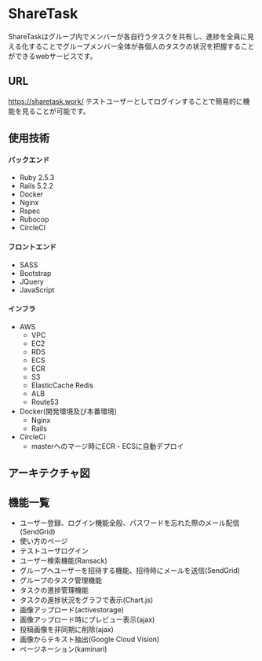 # ShareTask
ShareTaskはグループ内でメンバーが各自行うタスクを共有し、進捗を全員に見える化することでグループメンバー全体が各個人のタスクの状況を把握することができるwebサービスです。

## URL
https://sharetask.work/
テストユーザーとしてログインすることで簡易的に機能を見ることが可能です。

## 使用技術

#### バックエンド
- Ruby 2.5.3
- Rails 5.2.2
- Docker
- Nginx
- Rspec
- Rubocop
- CircleCI

#### フロントエンド
- SASS
- Bootstrap
- JQuery
- JavaScript

#### インフラ
* AWS
  - VPC
  - EC2
  - RDS
  - ECS
  - ECR
  - S3
  - ElasticCache Redis
  - ALB
  - Route53
* Docker(開発環境及び本番環境)
  - Nginx
  - Rails
* CircleCi
  - masterへのマージ時にECR・ECSに自動デプロイ

## アーキテクチャ図

## 機能一覧
* ユーザー登録、ログイン機能全般、パスワードを忘れた際のメール配信(SendGrid)
* 使い方のページ
* テストユーザログイン
* ユーザー検索機能(Ransack)
* グループへユーザーを招待する機能、招待時にメールを送信(SendGrid)
* グループのタスク管理機能
* タスクの進捗管理機能
* タスクの進捗状況をグラフで表示(Chart.js)
* 画像アップロード(activestorage)
* 画像アップロード時にプレビュー表示(ajax)
* 投稿画像を非同期に削除(ajax)
* 画像からテキスト抽出(Google Cloud Vision)
* ページネーション(kaminari)
